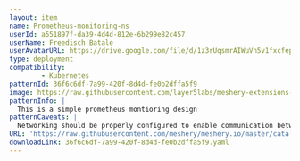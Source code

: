 ```yaml
---
layout: item
name: Prometheus-monitoring-ns
userId: a551897f-da39-4d4d-812e-6b299e82c457
userName: Freedisch Batale
userAvatarURL: https://drive.google.com/file/d/1z3rUqsmrAIWuVn5v1fxcfepXL7JkQT_0/view?usp=drive_link
type: deployment
compatibility: 
        - Kubernetes
patternId: 36f6c6df-7a99-420f-8d4d-fe0b2dffa5f9
image: https://raw.githubusercontent.com/layer5labs/meshery-extensions-packages/master/action-assets/design-assets/36f6c6df-7a99-420f-8d4d-fe0b2dffa5f9.png
patternInfo: |
  This is a simple prometheus montioring design
patternCaveats: |
  Networking should be properly configured to enable communication between the frontend and backend components of the app.
URL: 'https://raw.githubusercontent.com/meshery/meshery.io/master/catalog/36f6c6df-7a99-420f-8d4d-fe0b2dffa5f9.yaml'
downloadLink: 36f6c6df-7a99-420f-8d4d-fe0b2dffa5f9.yaml
---
```


